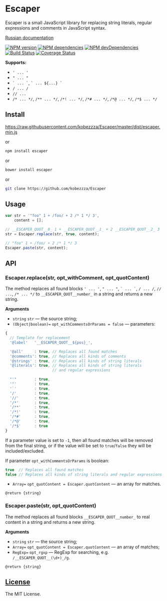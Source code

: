 Escaper
=======

Escaper is a small JavaScript library for replacing string literals, regular expressions and comments in JavaScript syntax.

[Russian documentation](https://github.com/kobezzza/Escaper/blob/master/README.ru.md)

[![NPM version](http://img.shields.io/npm/v/escaper.svg?style=flat)](http://badge.fury.io/js/escaper)
[![NPM dependencies](http://img.shields.io/david/kobezzza/Escaper.svg?style=flat)](https://david-dm.org/kobezzza/Escaper#info=dependencies&view=table)
[![NPM devDependencies](http://img.shields.io/david/dev/kobezzza/Escaper.svg?style=flat)](https://david-dm.org/kobezzza/Escaper#info=devDependencies&view=table)
[![Build Status](http://img.shields.io/travis/kobezzza/Escaper.svg?style=flat&branch=master)](https://travis-ci.org/kobezzza/Escaper)
[![Coverage Status](http://img.shields.io/coveralls/kobezzza/Escaper.svg?style=flat)](https://coveralls.io/r/kobezzza/Escaper?branch=master)

**Supports:**

* `' ... '`
* `" ... "`
* `` ` ... ` ``, `` ` ... ${...} ` ``
* `/ ... /`
* `// ...`
* `/* ... */`, `/** ... */`, `/*! ... */`, `/*# ... */`, `/*@ ... */`, `/*$ ... */`

## Install

https://raw.githubusercontent.com/kobezzza/Escaper/master/dist/escaper.min.js

or

```bash
npm install escaper
```

or

```bash
bower install escaper
```

or

```bash
git clone https://github.com/kobezzza/Escaper
```

## Usage

```js
var str = '"foo" 1 + /foo/ + 2 /* 1 */ 3',
    content = [];

// __ESCAPER_QUOT__0_ 1 + __ESCAPER_QUOT__1_ + 2 __ESCAPER_QUOT__2_ 3
str = Escaper.replace(str, true, content);

// "foo" 1 + /foo/ + 2 /* 1 */ 3
Escaper.paste(str, content);
```

## API
### Escaper.replace(str, opt_withComment, opt_quotContent)

The method replaces all found blocks `' ... '`, `" ... "`, `` ` ... ` ``, `/ ... /`, `// ...`, `/* ... */` to
`__ESCAPER_QUOT__number_` in a string and returns a new string.

**Arguments**

* `string` `str` — the source string;
* `(Object|boolean)=` `opt_withCommentsOrParams = false` — parameters:

```js
{
  // Template for replacement
  '@label'   '__ESCAPER_QUOT__${pos}_',

  '@all'     : true, // Replaces all found matches
  '@comments': true, // Replaces all kinds of comments
  '@strings' : true, // Replaces all kinds of string literals
  '@literals': true, // Replaces all kinds of string literals
                     // and regular expressions

  "'"        : true,
  '"'        : true,
  '`'        : true,
  '/'        : true,
  '//'       : true,
  '/*'       : true,
  '/**'      : true,
  '/*!'      : true,
  '/*#'      : true,
  '/*@'      : true,
  '/*$'      : true
}
```

If a parameter value is set to `-1`, then all found matches will be removed from the final string, or if the value will be set to
`true`/`false` they will be included/excluded.

If parameter `opt_withCommentsOrParams` is boolean:

```js
true  // Replaces all found matches
false // Replaces all kinds of string literals and regular expressions
```

* `Array=` `opt_quotContent = Escaper.quotContent` — an array for matches.

`@return {string}`

### Escaper.paste(str, opt_quotContent)

The method replaces all found blocks `__ESCAPER_QUOT__number_` to real content in a string and returns a new string.

**Arguments**

* `string` `str` — the source string;
* `Array=` `opt_quotContent = Escaper.quotContent` — an array of matches;
* `RegExp=` `opt_rgxp` — RegExp for searching, e.g. `/__ESCAPER_QUOT__(\d+)_/g`.

`@return {string}`

## [License](https://github.com/kobezzza/Escaper/blob/master/LICENSE)

The MIT License.
